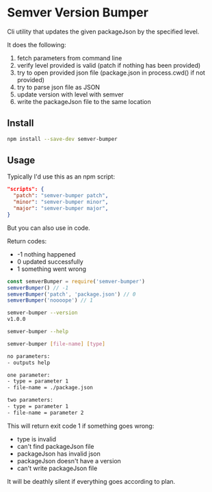 # Semver Version Bumper

Cli utility that updates the given packageJson by the specified level.

It does the following:

1. fetch parameters from command line
2. verify level provided is valid (patch if nothing has been provided)
3. try to open provided json file (package.json in process.cwd() if not provided)
4. try to parse json file as JSON
5. update version with level with semver
6. write the packageJson file to the same location

## Install

```sh
npm install --save-dev semver-bumper
```

## Usage

Typically I'd use this as an npm script:

```json
"scripts": {
  "patch": "semver-bumper patch",
  "minor": "semver-bumper minor",
  "major": "semver-bumper major",
}
```

But you can also use in code.

Return codes:

* -1 nothing happened
* 0 updated successfully
* 1 something went wrong

```js
const semverBumper = require('semver-bumper')
semverBumper() // -1
semverBumper('patch', 'package.json') // 0
semverBumper('noooope') // 1
```

```sh
semver-bumper --version
v1.0.0

semver-bumper --help

semver-bumper [file-name] [type]

no parameters:
- outputs help

one parameter:
- type = parameter 1
- file-name = ./package.json

two parameters:
- type = parameter 1
- file-name = parameter 2
```

This will return exit code 1 if something goes wrong:

* type is invalid
* can't find packageJson file
* packageJson has invalid json
* packageJson doesn't have a version
* can't write packageJson file

It will be deathly silent if everything goes according to plan.
